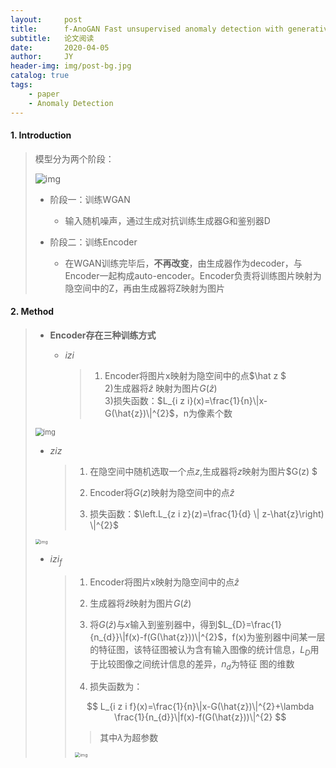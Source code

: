 ```yaml
---
layout:     post
title:      f-AnoGAN Fast unsupervised anomaly detection with generative adversarial networks 
subtitle:   论文阅读
date:       2020-04-05
author:     JY
header-img: img/post-bg.jpg
catalog: true
tags:
    - paper
    - Anomaly Detection
---
```


#### 1. Introduction

> 模型分为两个阶段：
>
> ![img](https://github.com/ZJU-CVs/zju-cvs.github.io/raw/master/img/picture/f-Anogan.png)
>
> - 阶段一：训练WGAN
>
>   - 输入随机噪声，通过生成对抗训练生成器G和鉴别器D
> - 阶段二：训练Encoder
>
>   - 在WGAN训练完毕后，**不再改变**，由生成器作为decoder，与Encoder一起构成auto-encoder。Encoder负责将训练图片映射为隐空间中的Z，再由生成器将Z映射为图片

#### 2. Method

> - **Encoder存在三种训练方式**
>
>   - $izi$
>
>     > 1) Encoder将图片x映射为隐空间中的点$\hat z $         
>     > 2)生成器将$\hat z$ 映射为图片$G(\hat z)$            
>     > 3)损失函数：$L_{i z i}(x)=\frac{1}{n}\|x-G(\hat{z})\|^{2}$，n为像素个数        
>
> <img src="https://github.com/ZJU-CVs/zju-cvs.github.io/raw/master/img/picture/izi.png" alt="img" style="zoom:80%;" />
>
>   - $ziz$
>   
>     > 1) 在隐空间中随机选取一个点$z$,生成器将$z$映射为图片$G(z)
>     > $
>     >
>     > 2) Encoder将$G(z)$映射为隐空间中的点$\hat z$
>     >
>     > 3) 损失函数：$\left.L_{z i z}(z)=\frac{1}{d} \| z-\hat{z}\right) \|^{2}$
>
> <img src="https://github.com/ZJU-CVs/zju-cvs.github.io/raw/master/img/picture/ziz.png" alt="img" style="zoom:50%;" />
>
>   - $izi_f$
>
>     > 1) Encoder将图片x映射为隐空间中的点$\hat z$
>     >
>     > 2) 生成器将$\hat z$映射为图片$G(\hat z)$
>     >
>     > 3) 将$G(\hat z)$与$x$输入到鉴别器中，得到$L_{D}=\frac{1}{n_{d}}\|f(x)-f(G(\hat{z}))\|^{2}$，f(x)为鉴别器中间某一层的特征图，该特征图被认为含有输入图像的统计信息，$L_D$用于比较图像之间统计信息的差异，$n_d$为特征 图的维数
>     >
>     > 4) 损失函数为：
>     >
>     > 
>     > $$
>     > L_{i z i f}(x)=\frac{1}{n}\|x-G(\hat{z})\|^{2}+\lambda \frac{1}{n_{d}}\|f(x)-f(G(\hat{z}))\|^{2}
>     > $$
>     >
>     > > 其中$\lambda$为超参数
>     >
>     > 
>     >
>     > <img src="https://github.com/ZJU-CVs/zju-cvs.github.io/raw/master/img/picture/izif.png" alt="img" style="zoom:50%;" />
>

